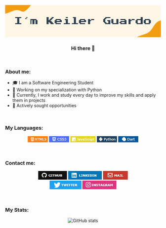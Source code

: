<img src="assets/images/image-name.png">

<center><h3>Hi there 👋</h3></center>

<br />

### About me:
- 🎓 I am a Software Engineering Student
- 🎯 Working on my specialization with Python
- 🚀 Currently, I work and study every day to improve my skills and apply them in projects
- 📡 Actively sought opportunities

<br />

### My Languages:
<center>
<p>
<img src="assets/languages/html.png">
<img src="assets/languages/css.png">
<img src="assets/languages/js.png">
<img src="assets/languages/python.png">
<img src="assets/languages/dart.png">
</p>
</center>

<br />

### Contact me:
<center>

<p>
<a href="https://github.com/Kelex21" target="_blank"><img src="assets/contact/github.png"></a>
<a href="https://www.linkedin.com/in/keiler-guardo-herrera-b68769173/" target="_blank"><img src="assets/contact/linkedin.png"></a>
<a href="mailto:keilerguardo@gmail.com" target="_blank"><img src="assets/contact/mail.png"></a>
<br/>
<a href="https://twitter.com/KelexG21" target="_blank"><img src="assets/contact/twitter.png"></a>
<a href="https://www.instagram.com/kelexg21/" target="_blank"><img src="assets/contact/instagram.png"></a>
</p>
</center>

<br />

### My Stats:

<center>

![GitHub stats](https://github-readme-stats.vercel.app/api?username=Kelex21&show_icons=true&count_private=true&include_all_commits&theme=gruvbox&hide_title=False) 

</center>